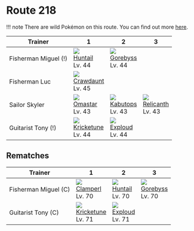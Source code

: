 # Route 218

!!! note
    There are wild Pokémon on this route. You can find out more [here](../../wild_pokemon/route_218/).


Trainer              | 1                                  | 2                                | 3
---                  | ---                                | ---                              | ---
Fisherman Miguel (!) | ![][367]<br>[Huntail]<br>Lv. 44    | ![][368]<br>[Gorebyss]<br>Lv. 44 | &nbsp;
Fisherman Luc        | ![][342]<br>[Crawdaunt]<br>Lv. 45  | &nbsp;                           | &nbsp;
Sailor Skyler        | ![][139]<br>[Omastar]<br>Lv. 43    | ![][141]<br>[Kabutops]<br>Lv. 43 | ![][369]<br>[Relicanth]<br>Lv. 43
Guitarist Tony (!)   | ![][402]<br>[Kricketune]<br>Lv. 44 | ![][295]<br>[Exploud]<br>Lv. 44  | &nbsp;

## Rematches

Trainer              | 1                                  | 2                               | 3
---                  | ---                                | ---                             | ---
Fisherman Miguel (C) | ![][366]<br>[Clamperl]<br>Lv. 70   | ![][367]<br>[Huntail]<br>Lv. 70 | ![][368]<br>[Gorebyss]<br>Lv. 70
Guitarist Tony (C)   | ![][402]<br>[Kricketune]<br>Lv. 71 | ![][295]<br>[Exploud]<br>Lv. 71 | &nbsp;

[Omastar]: ../../pokemon_changes/139/
[Kabutops]: ../../pokemon_changes/141/
[Exploud]: ../../pokemon_changes/295/
[Crawdaunt]: ../../pokemon_changes/342/
[Clamperl]: ../../pokemon_changes/366/
[Huntail]: ../../pokemon_changes/367/
[Gorebyss]: ../../pokemon_changes/368/
[Relicanth]: ../../pokemon_changes/369/
[Kricketune]: ../../pokemon_changes/402/
[139]: ../img/pokemon/139.png
[141]: ../img/pokemon/141.png
[295]: ../img/pokemon/295.png
[342]: ../img/pokemon/342.png
[366]: ../img/pokemon/366.png
[367]: ../img/pokemon/367.png
[368]: ../img/pokemon/368.png
[369]: ../img/pokemon/369.png
[402]: ../img/pokemon/402.png
